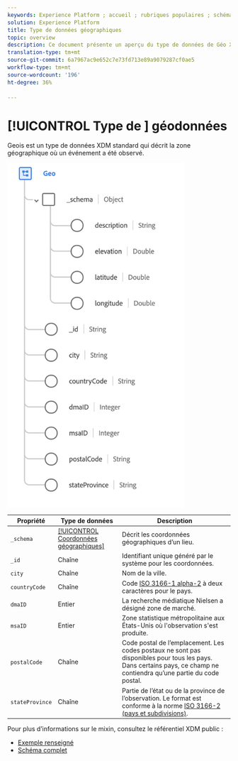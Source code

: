 ```yaml
---
keywords: Experience Platform ; accueil ; rubriques populaires ; schéma ; Schéma ; XDM ; champs ; schémas ; Schémas ; géo ; type de données ; type de données ; type de données ;
solution: Experience Platform
title: Type de données géographiques
topic: overview
description: Ce document présente un aperçu du type de données de Géo XDM.
translation-type: tm+mt
source-git-commit: 6a7967ac9e652c7e73fd713e89a9079287cf0ae5
workflow-type: tm+mt
source-wordcount: '196'
ht-degree: 36%

---
```



# [!UICONTROL Type de ] géodonnées

 Geois est un type de données XDM standard qui décrit la zone géographique où un événement a été observé.

<img src="../images/data-types/geo.png" width="400" /><br />

| Propriété | Type de données | Description |
| --- | --- | --- |
| `_schema` | [[!UICONTROL Coordonnées géographiques]](./geo-coordinates.md) | Décrit les coordonnées géographiques d’un lieu. |
| `_id` | Chaîne | Identifiant unique généré par le système pour les coordonnées. |
| `city` | Chaîne | Nom de la ville. |
| `countryCode` | Chaîne | Code <a href="https://datahub.io/core/country-list">ISO 3166-1 alpha-2</a> à deux caractères pour le pays. |
| `dmaID` | Entier | La recherche médiatique Nielsen a désigné zone de marché. |
| `msaID` | Entier | Zone statistique métropolitaine aux États-Unis où l&#39;observation s&#39;est produite. |
| `postalCode` | Chaîne | Code postal de l’emplacement. Les codes postaux ne sont pas disponibles pour tous les pays. Dans certains pays, ce champ ne contiendra qu’une partie du code postal. |
| `stateProvince` | Chaîne | Partie de l’état ou de la province de l’observation. Le format est conforme à la norme [ISO 3166-2 (pays et subdivisions)](http://www.unece.org/cefact/locode/subdivisions.html). |

Pour plus d’informations sur le mixin, consultez le référentiel XDM public :

* [Exemple renseigné](https://github.com/adobe/xdm/blob/master/components/datatypes/geo.example.1.json)
* [Schéma complet](https://github.com/adobe/xdm/blob/master/components/datatypes/geo.schema.json)